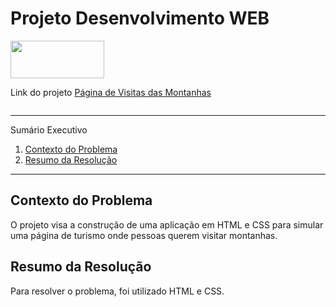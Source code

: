 # Projeto Desenvolvimento WEB

<div>
<img src="https://github.com/leonardod7/Robotron_JavaScript_Project/assets/107505958/11d62e7a-d984-461d-94fe-bb35d69fc14e" width='150px' height='60px'
</div>


<div>
  <p> Link do projeto
    <a href="https://leonardod7.github.io/MontainsPage_HTML_Project/"> Página de Visitas das Montanhas </a>
   </p>
</div>

<div>
  <img width="1612" alt="">
</div>





*******
Sumário Executivo
 1. [Contexto do Problema](#contextodoproblema)
 2. [Resumo da Resolução](#resumo)



*******


<div id='contextoproblema'/>

## Contexto do Problema

O projeto visa a construção de uma aplicação em HTML e CSS para simular uma página de turismo onde pessoas
querem visitar montanhas.


<div id='resumo'/>

## Resumo da Resolução

Para resolver o problema, foi utilizado HTML e CSS.
